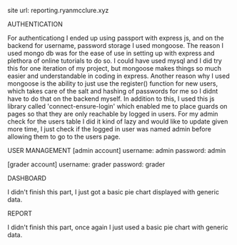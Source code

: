 site url: reporting.ryanmcclure.xyz



AUTHENTICATION

For authenticationg I ended up using passport with express js, and on the backend for username, password storage I used mongoose. The reason I used mongo db was for the ease of use in setting up with express and plethora of online tutorials to do so. I could have used mysql and I did try this for one iteration of my project, but mongoose makes things so much easier and understandable in coding in express. Another reason why I used mongoose is the ability to just use the register() function for new users, which takes care of the salt and hashing of passwords for me so I didnt have to do that on the backend myself. In addition to this, I used this js library called 'connect-ensure-login' which enabled me to place guards on pages so that they are only reachable by logged in users. For my admin check for the users table I did it kind of lazy and would like to update given more time, I just check if the logged in user was named admin before allowing them to go to the users page.

USER MANAGEMENT
[admin account]
username: admin
password: admin

[grader account]
username: grader
password: grader

DASHBOARD

I didn't finish this part, I just got a basic pie chart displayed with generic data. 

REPORT

I didn't finish this part, once again I just used a basic pie chart with generic data.
